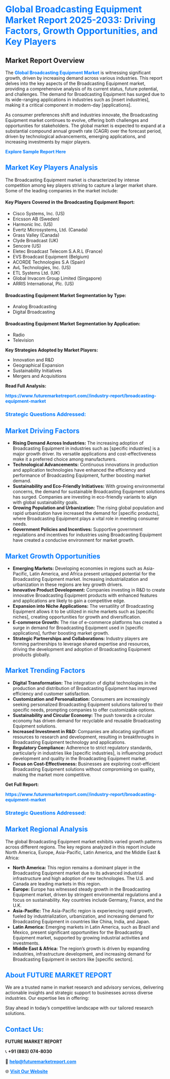 <h1 style="color: #007BFF;">Global Broadcasting Equipment Market Report 2025-2033: Driving Factors, Growth Opportunities, and Key Players</h1>

<section id="overview">
<h2>Market Report Overview</h2>
<p>The <a href="https://www.futuremarketreport.com//industry-report/broadcasting-equipment-market" style="color: #007BFF; text-decoration: none;"><strong>Global Broadcasting Equipment Market</strong></a> is witnessing significant growth, driven by increasing demand across various industries. This report delves into the key aspects of the Broadcasting Equipment market, providing a comprehensive analysis of its current status, future potential, and challenges. The demand for Broadcasting Equipment has surged due to its wide-ranging applications in industries such as [insert industries], making it a critical component in modern-day [applications].</p>
<p>As consumer preferences shift and industries innovate, the Broadcasting Equipment market continues to evolve, offering both challenges and opportunities for stakeholders. The global market is expected to expand at a substantial compound annual growth rate (CAGR) over the forecast period, driven by technological advancements, emerging applications, and increasing investments by major players.</p>
</section>

<section id="overview">
<p><a href="https://www.futuremarketreport.com//request-sample/reportId=57524" style="color: #007BFF; text-decoration: none;"><strong>Explore Sample Report Here</strong></a></p>
</section>

<section id="key-players">
<h2 style="color: #007BFF;">Market Key Players Analysis</h2>
<p>The Broadcasting Equipment market is characterized by intense competition among key players striving to capture a larger market share. Some of the leading companies in the market include:</p>
<h4>Key Players Covered in the Broadcasting Equipment Report:</h4>
<ul><li>Cisco Systems, Inc. (US)</li><li>Ericsson AB (Sweden)</li><li>Harmonic Inc. (US)</li><li>Evertz Microsystems, Ltd. (Canada)</li><li>Grass Valley (Canada)</li><li>Clyde Broadcast (UK)</li><li>Sencore (US)</li><li>Eletec Broadcast Telecom S.A.R.L (France)</li><li>EVS Broadcast Equipment (Belgium)</li><li>ACORDE Technologies S.A (Spain)</li><li>AvL Technologies, Inc. (US)</li><li>ETL Systems Ltd. (UK)</li><li>Global Invacom Group Limited (Singapore)</li><li>ARRIS International, Plc. (US)</li></ul>
<h4>Broadcasting Equipment Market Segmentation by Type:</h4>
<ul><li>Analog Broadcasting</li><li>Digital Broadcasting</li></ul>

<h4>Broadcasting Equipment Market Segmentation by Application:</h4>
<ul><li>Radio</li><li>Television</li></ul>
<p><strong>Key Strategies Adopted by Market Players:</strong></p>
<ul>
<li>Innovation and R&D</li>
<li>Geographical Expansion</li>
<li>Sustainability Initiatives</li>
<li>Mergers and Acquisitions</li>
</ul>
</section>

<section>
<p><strong>Read Full Analysis: </strong></p><a href="https://www.futuremarketreport.com//industry-report/broadcasting-equipment-market" style="color: #007BFF; text-decoration: none;"><strong>https://www.futuremarketreport.com//industry-report/broadcasting-equipment-market</strong></a>
<h3 style="color: #007BFF;">Strategic Questions Addressed:</h3>
</section>

<section id="driving-factors">
<h2 style="color: #007BFF;">Market Driving Factors</h2>
<ul>
<li><strong>Rising Demand Across Industries:</strong> The increasing adoption of Broadcasting Equipment in industries such as [specific industries] is a major growth driver. Its versatile applications and cost-effectiveness make it a preferred choice among manufacturers.</li>
<li><strong>Technological Advancements:</strong> Continuous innovations in production and application technologies have enhanced the efficiency and performance of Broadcasting Equipment, further boosting market demand.</li>
<li><strong>Sustainability and Eco-Friendly Initiatives:</strong> With growing environmental concerns, the demand for sustainable Broadcasting Equipment solutions has surged. Companies are investing in eco-friendly variants to align with global sustainability goals.</li>
<li><strong>Growing Population and Urbanization:</strong> The rising global population and rapid urbanization have increased the demand for [specific products], where Broadcasting Equipment plays a vital role in meeting consumer needs.</li>
<li><strong>Government Policies and Incentives:</strong> Supportive government regulations and incentives for industries using Broadcasting Equipment have created a conducive environment for market growth.</li>
</ul>
</section>

<section id="growth-opportunities">
<h2 style="color: #007BFF;">Market Growth Opportunities</h2>
<ul>
<li><strong>Emerging Markets:</strong> Developing economies in regions such as Asia-Pacific, Latin America, and Africa present untapped potential for the Broadcasting Equipment market. Increasing industrialization and urbanization in these regions are key growth drivers.</li>
<li><strong>Innovative Product Development:</strong> Companies investing in R&D to create innovative Broadcasting Equipment products with enhanced features and applications are likely to gain a competitive edge.</li>
<li><strong>Expansion into Niche Applications:</strong> The versatility of Broadcasting Equipment allows it to be utilized in niche markets such as [specific niches], creating opportunities for growth and diversification.</li>
<li><strong>E-commerce Growth:</strong> The rise of e-commerce platforms has created a surge in demand for Broadcasting Equipment used in [specific applications], further boosting market growth.</li>
<li><strong>Strategic Partnerships and Collaborations:</strong> Industry players are forming partnerships to leverage shared expertise and resources, driving the development and adoption of Broadcasting Equipment products globally.</li>
</ul>
</section>

<section id="trending-factors">
<h2 style="color: #007BFF;">Market Trending Factors</h2>
<ul>
<li><strong>Digital Transformation:</strong> The integration of digital technologies in the production and distribution of Broadcasting Equipment has improved efficiency and customer satisfaction.</li>
<li><strong>Customization and Personalization:</strong> Consumers are increasingly seeking personalized Broadcasting Equipment solutions tailored to their specific needs, prompting companies to offer customizable options.</li>
<li><strong>Sustainability and Circular Economy:</strong> The push towards a circular economy has driven demand for recyclable and reusable Broadcasting Equipment solutions.</li>
<li><strong>Increased Investment in R&D:</strong> Companies are allocating significant resources to research and development, resulting in breakthroughs in Broadcasting Equipment technology and applications.</li>
<li><strong>Regulatory Compliance:</strong> Adherence to strict regulatory standards, particularly in industries like [specific industries], is influencing product development and quality in the Broadcasting Equipment market.</li>
<li><strong>Focus on Cost-Effectiveness:</strong> Businesses are exploring cost-efficient Broadcasting Equipment solutions without compromising on quality, making the market more competitive.</li>
</ul>
</section>

<section>
<p><strong>Get Full Report: </strong></p><a href="https://www.futuremarketreport.com//industry-report/broadcasting-equipment-market" style="color: #007BFF; text-decoration: none;"><strong>https://www.futuremarketreport.com//industry-report/broadcasting-equipment-market</strong></a>
<h3 style="color: #007BFF;">Strategic Questions Addressed:</h3>
</section>


<section id="regional-analysis">
<h2 style="color: #007BFF;">Market Regional Analysis</h2>
<p>The global Broadcasting Equipment market exhibits varied growth patterns across different regions. The key regions analyzed in this report include North America, Europe, Asia-Pacific, Latin America, and the Middle East & Africa:</p>
<ul>
<li><strong>North America:</strong> This region remains a dominant player in the Broadcasting Equipment market due to its advanced industrial infrastructure and high adoption of new technologies. The U.S. and Canada are leading markets in this region.</li>
<li><strong>Europe:</strong> Europe has witnessed steady growth in the Broadcasting Equipment market, driven by stringent environmental regulations and a focus on sustainability. Key countries include Germany, France, and the U.K.</li>
<li><strong>Asia-Pacific:</strong> The Asia-Pacific region is experiencing rapid growth, fueled by industrialization, urbanization, and increasing demand for Broadcasting Equipment in countries like China, India, and Japan.</li>
<li><strong>Latin America:</strong> Emerging markets in Latin America, such as Brazil and Mexico, present significant opportunities for the Broadcasting Equipment market, supported by growing industrial activities and investments.</li>
<li><strong>Middle East & Africa:</strong> The region’s growth is driven by expanding industries, infrastructure development, and increasing demand for Broadcasting Equipment in sectors like [specific sectors].</li>
</ul>
</section>

<footer>
<h2 style="color: #007BFF;">About FUTURE MARKET REPORT</h2>
<p>We are a trusted name in market research and advisory services, delivering actionable insights and strategic support to businesses across diverse industries. Our expertise lies in offering:</p>

<p>Stay ahead in today’s competitive landscape with our tailored research solutions.</p>

<h2 style="color: #007BFF;">Contact Us:</h2>
<p><strong>FUTURE MARKET REPORT</strong></p>
<p>📞 <strong>+91 (883) 074-8030</strong></p>
<p>📧 <strong><a href="mailto:help@futuremarketreport.com" style="color: #007BFF;">help@futuremarketreport.com</a></strong></p>
<p>🌐 <strong><a href="https://www.futuremarketreport.com/" style="color: #007BFF;">Visit Our Website</a></strong></p>
</footer>